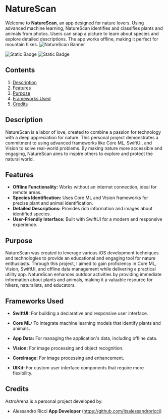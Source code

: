 
# NatureScan

Welcome to **NatureScan**, an app designed for nature lovers. Using advanced machine learning, NatureScan identifies and classifies plants and animals from photos. Users can snap a picture to learn about species and explore detailed descriptions. The app works offline, making it perfect for mountain hikes.
![NatureScan Banner](https://github.com/itsalessandroricci/NatureScan/assets/120020257/1e59a0e0-5385-4895-a207-e6456833e0dc)

![Static Badge](https://img.shields.io/badge/XCode_Version-15.0-green?style=flat&logo=xcode) ![Static Badge](https://img.shields.io/badge/Swift_Version-5.9-green?style=flat&logo=swift)

## Contents

1. [Description](#description)
2. [Features](#features)
3. [Purpose](#purpose)
4. [Frameworks Used](#frameworks)
5. [Credits](#credits)

<a name="description"></a>
## Description
NatureScan is a labor of love, created to combine a passion for technology with a deep appreciation for nature. This personal project demonstrates a commitment to using advanced frameworks like Core ML, SwiftUI, and Vision to solve real-world problems. By making nature more accessible and engaging, NatureScan aims to inspire others to explore and protect the natural world.

<a name="features"></a>
## Features

- **Offline Functionality:** Works without an internet connection, ideal for remote areas.
- **Species Identification:** Uses Core ML and Vision frameworks for precise plant and animal identification.
- **Detailed Descriptions:** Provides rich information and images about identified species.
- **User-Friendly Interface:** Built with SwiftUI for a modern and responsive experience.

<a name="purpose"></a>
## Purpose

NatureScan was created to leverage various iOS development techniques and technologies to provide an educational and engaging tool for nature enthusiasts. Through this project, I aimed to gain proficiency in Core ML, Vision, SwiftUI, and offline data management while delivering a practical utility app. NatureScan enhances outdoor activities by providing immediate information about plants and animals, making it a valuable resource for hikers, naturalists, and educators.

<a name="frameworks"></a>
## Frameworks Used

- **SwiftUI:** For building a declarative and responsive user interface.
- **Core ML:** To integrate machine learning models that identify plants and animals.
- **App Data:** For managing the application's data, including offline data.
- **Vision:** For image processing and object recognition.
- **CoreImage:** For image processing and enhancement.
- **UIKit:** For custom user interface components that require more flexibility.

  <a name="credits"></a>
## Credits

AstroArena is a personal project developed by:

- Alessandro Ricci
   **App Developer** (https://github.com/itsalessandroricci)

